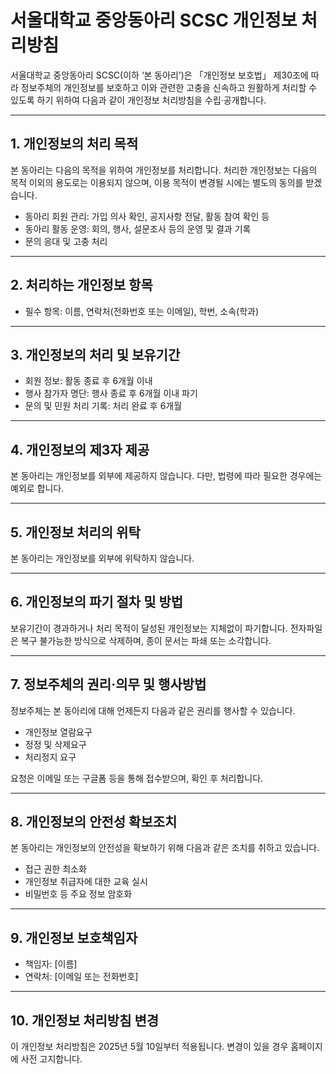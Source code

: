 # 서울대학교 중앙동아리 SCSC 개인정보 처리방침

서울대학교 중앙동아리 SCSC(이하 ‘본 동아리’)은 「개인정보 보호법」 제30조에 따라 정보주체의 개인정보를 보호하고 이와 관련한 고충을 신속하고 원활하게 처리할 수 있도록 하기 위하여 다음과 같이 개인정보 처리방침을 수립·공개합니다.

---

## 1. 개인정보의 처리 목적

본 동아리는 다음의 목적을 위하여 개인정보를 처리합니다. 처리한 개인정보는 다음의 목적 이외의 용도로는 이용되지 않으며, 이용 목적이 변경될 시에는 별도의 동의를 받겠습니다.

- 동아리 회원 관리: 가입 의사 확인, 공지사항 전달, 활동 참여 확인 등
- 동아리 활동 운영: 회의, 행사, 설문조사 등의 운영 및 결과 기록
- 문의 응대 및 고충 처리

---

## 2. 처리하는 개인정보 항목

- 필수 항목: 이름, 연락처(전화번호 또는 이메일), 학번, 소속(학과)

---

## 3. 개인정보의 처리 및 보유기간

- 회원 정보: 활동 종료 후 6개월 이내
- 행사 참가자 명단: 행사 종료 후 6개월 이내 파기
- 문의 및 민원 처리 기록: 처리 완료 후 6개월

---

## 4. 개인정보의 제3자 제공

본 동아리는 개인정보를 외부에 제공하지 않습니다. 다만, 법령에 따라 필요한 경우에는 예외로 합니다.

---

## 5. 개인정보 처리의 위탁

본 동아리는 개인정보를 외부에 위탁하지 않습니다.

---

## 6. 개인정보의 파기 절차 및 방법

보유기간이 경과하거나 처리 목적이 달성된 개인정보는 지체없이 파기합니다. 전자파일은 복구 불가능한 방식으로 삭제하며, 종이 문서는 파쇄 또는 소각합니다.

---

## 7. 정보주체의 권리·의무 및 행사방법

정보주체는 본 동아리에 대해 언제든지 다음과 같은 권리를 행사할 수 있습니다.

- 개인정보 열람요구
- 정정 및 삭제요구
- 처리정지 요구

요청은 이메일 또는 구글폼 등을 통해 접수받으며, 확인 후 처리합니다.

---

## 8. 개인정보의 안전성 확보조치

본 동아리는 개인정보의 안전성을 확보하기 위해 다음과 같은 조치를 취하고 있습니다.

- 접근 권한 최소화
- 개인정보 취급자에 대한 교육 실시
- 비밀번호 등 주요 정보 암호화

---

## 9. 개인정보 보호책임자

- 책임자: [이름]  
- 연락처: [이메일 또는 전화번호]

---

## 10. 개인정보 처리방침 변경

이 개인정보 처리방침은 2025년 5월 10일부터 적용됩니다. 변경이 있을 경우 홈페이지에 사전 고지합니다.